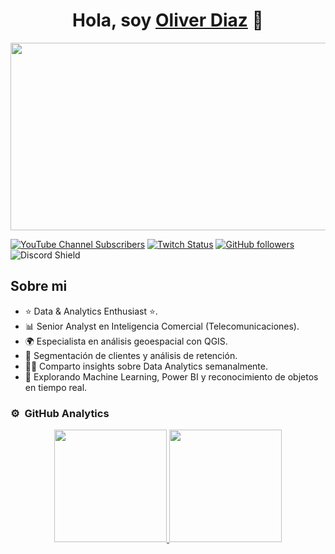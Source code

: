 <div align="center">
<h1 align="center">Hola, soy <a href="https://www.linkedin.com/in/oliver-diaz-ynoa-242b84225/">Oliver Diaz</a> 👋</h1>
</div>
<img src="https://www.meteorologiaenred.com/wp-content/uploads/2015/04/cielo.jpg" height ="300" width = '1000'>

[![YouTube Channel Subscribers](https://img.shields.io/youtube/channel/subscribers/UCIjEgHA1vatSR2K4rfcdNRg?style=social)](https://youtube.com/aristidevs?sub_confirmation=1)
[![Twitch Status](https://img.shields.io/twitch/status/aristidevs?style=social)](https://www.twitch.tv/aristidevs)
[![GitHub followers](https://img.shields.io/github/followers/arisguimera?style=social)](https://github.com/ArisGuimera)
![Discord Shield](https://discordapp.com/api/guilds/807719549075980308/widget.png?style=shield)

## Sobre mi
- ⭐ Data & Analytics Enthusiast ⭐.
- 📊 Senior Analyst en Inteligencia Comercial (Telecomunicaciones).
- 🌍 Especialista en análisis geoespacial con QGIS.
- 📢 Segmentación de clientes y análisis de retención.
- 🧑‍🏫 Comparto insights sobre Data Analytics semanalmente.
- 🚀 Explorando Machine Learning, Power BI y reconocimiento de objetos en tiempo real.

### ⚙️ &nbsp;GitHub Analytics

<p align="center">
<a href="https://github.com/ArisGuimera">
  <img height="180em" src="https://github-readme-stats-eight-theta.vercel.app/api?username=Oliverdy19&show_icons=true&theme=algolia&include_all_commits=true&count_private=true"/>
  <img height="180em" src="https://github-readme-stats-eight-theta.vercel.app/api/top-langs/?username=Oliverdy19&layout=compact&langs_count=8&theme=algolia"/>
</a>
</p>
